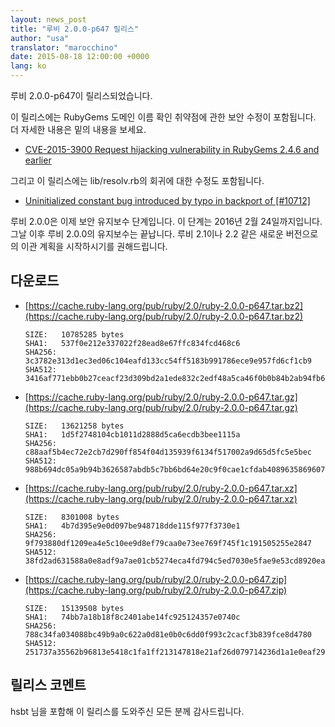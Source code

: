 ```yaml
---
layout: news_post
title: "루비 2.0.0-p647 릴리스"
author: "usa"
translator: "marocchino"
date: 2015-08-18 12:00:00 +0000
lang: ko
---
```


루비 2.0.0-p647이 릴리스되었습니다.

이 릴리스에는 RubyGems 도메인 이름 확인 취약점에 관한 보안 수정이 포함됩니다.
더 자세한 내용은 밑의 내용을 보세요.

* [CVE-2015-3900 Request hijacking vulnerability in RubyGems 2.4.6 and earlier](http://blog.rubygems.org/2015/05/14/CVE-2015-3900.html)

그리고 이 릴리스에는 lib/resolv.rb의 회귀에 대한 수정도 포함됩니다.

* [Uninitialized constant bug introduced by typo in backport of [#10712]](https://bugs.ruby-lang.org/issues/11204)

루비 2.0.0은 이제 보안 유지보수 단계입니다. 이 단계는 2016년 2월 24일까지입니다.
그날 이후 루비 2.0.0의 유지보수는 끝납니다.
루비 2.1이나 2.2 같은 새로운 버전으로의 이관 계획을 시작하시기를 권해드립니다.

## 다운로드

* [https://cache.ruby-lang.org/pub/ruby/2.0/ruby-2.0.0-p647.tar.bz2](https://cache.ruby-lang.org/pub/ruby/2.0/ruby-2.0.0-p647.tar.bz2)

      SIZE:   10785285 bytes
      SHA1:   537f0e212e337022f28ead8e67ffc834fcd468c6
      SHA256: 3c3782e313d1ec3ed06c104eafd133cc54ff5183b991786ece9e957fd6cf1cb9
      SHA512: 3416af771ebb0b27ceacf23d309bd2a1ede832c2edf48a5ca46f0b0b84b2ab94fb6362a0c7fe4f77b21253539db8161ae26d23a78d1ba729bf03812454d93d04

* [https://cache.ruby-lang.org/pub/ruby/2.0/ruby-2.0.0-p647.tar.gz](https://cache.ruby-lang.org/pub/ruby/2.0/ruby-2.0.0-p647.tar.gz)

      SIZE:   13621258 bytes
      SHA1:   1d5f2748104cb1011d2888d5ca6ecdb3bee1115a
      SHA256: c88aaf5b4ec72e2cb7d290ff854f04d135939f6134f517002a9d65d5fc5e5bec
      SHA512: 988b694dc05a9b94b3626587abdb5c7bb6bd64e20c9f0cae1cfdab40896358696077ef975fbdfc6bcd0c108a21b9529d8f384df49902d3bc3c5cd0d640c5ac99

* [https://cache.ruby-lang.org/pub/ruby/2.0/ruby-2.0.0-p647.tar.xz](https://cache.ruby-lang.org/pub/ruby/2.0/ruby-2.0.0-p647.tar.xz)

      SIZE:   8301008 bytes
      SHA1:   4b7d395e9e0d097be948718dde115f977f3730e1
      SHA256: 9f793880df1209ea4e5c10ee9d8ef79caa0e73ee769f745f1c191505255e2847
      SHA512: 38fd2ad631588a0e8adf9a7ae01cb5274eca4fd794c5ed7030e5fae9e53cd8920eaac9d388c73b844a154c7eb56fa6fed8e2ee5df5617efd624b6a568ea4953b

* [https://cache.ruby-lang.org/pub/ruby/2.0/ruby-2.0.0-p647.zip](https://cache.ruby-lang.org/pub/ruby/2.0/ruby-2.0.0-p647.zip)

      SIZE:   15139508 bytes
      SHA1:   74bb7a18b18f8c2401abe14fc925124357e0740c
      SHA256: 788c34fa034088bc49b9a0c622a0d81e0b0c6dd0f993c2cacf3b839fce8d4780
      SHA512: 251737a35562b96813e5418c1fa1ff213147818e21af26d079714236d1a1e0eaf29f58b92bb8aae6cecc4be825630bb0a203270d828b909a60b120265523f062

## 릴리스 코멘트

hsbt 님을 포함해 이 릴리스를 도와주신 모든 분께 감사드립니다.
